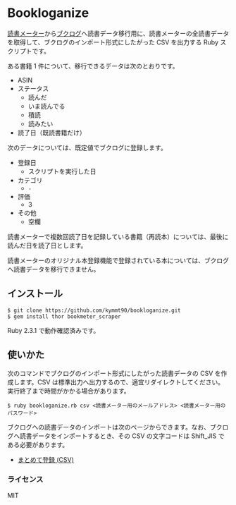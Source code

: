 # Bookloganize

[読書メーター](http://bookmeter.com/)から[ブクログ](http://booklog.jp/)へ読書データ移行用に、読書メーターの全読書データを取得して、ブクログのインポート形式にしたがった CSV を出力する Ruby スクリプトです。

ある書籍 1 件について、移行できるデータは次のとおりです。

- ASIN
- ステータス
  - 読んだ
  - いま読んでる
  - 積読
  - 読みたい
- 読了日（既読書籍だけ）

次のデータについては、既定値でブクログに登録します。

- 登録日
  - スクリプトを実行した日
- カテゴリ
  - `-`
- 評価
  - 3
- その他
  - 空欄

読書メーターで複数回読了日を記録している書籍（再読本）については、最後に読んだ日を読了日とします。

読書メーターのオリジナル本登録機能で登録されている本については、ブクログへ読書データを移行できません。

## インストール

```
$ git clone https://github.com/kymmt90/bookloganize.git
$ gem install thor bookmeter_scraper
```

Ruby 2.3.1 で動作確認済みです。

## 使いかた

次のコマンドでブクログのインポート形式にしたがった読書データの CSV を作成します。CSV は標準出力へ出力するので、適宜リダイレクトしてください。実行終了まで時間がかかる場合があります。

```
$ ruby bookloganize.rb csv <読書メーター用のメールアドレス> <読書メーター用のパスワード>
```

ブクログへの読書データのインポートは次のページからできます。なお、ブクログへ読書データをインポートするとき、その CSV の文字コードは Shift_JIS である必要があります。

- [まとめて登録 (CSV)](http://booklog.jp/input/file)


### ライセンス

MIT
